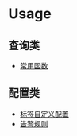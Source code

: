 # Usage

## 查询类

- [常用函数](other/prometheus/prometheus-query.md)

## 配置类

- [标签自定义配置](other/prometheus/prometheus-relabel_config.md)
- [告警规则]()
